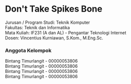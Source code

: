# Don't Take Spikes Bone

Jurusan / Program Studi: Teknik Komputer  
Fakultas: Teknik dan Informatika  
Mata Kuliah: IF231 (A dan AL) - Pengantar Teknologi Internet  
Dosen: Vincentius Kurniawan, S.Kom., M.Eng.Sc.  
  
  
### Anggota Kelompok
Bintang Timurlangit - 00000053806  
Bintang Timurlangit - 00000053806  
Bintang Timurlangit - 00000053806  
Bintang Timurlangit - 00000053806  
